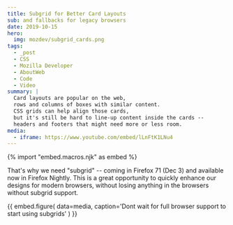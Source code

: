 ```yaml
---
title: Subgrid for Better Card Layouts
sub: and fallbacks for legacy browsers
date: 2019-10-15
hero:
  img: mozdev/subgrid_cards.png
tags:
  - _post
  - CSS
  - Mozilla Developer
  - AboutWeb
  - Code
  - Video
summary: |
  Card layouts are popular on the web,
  rows and columns of boxes with similar content.
  CSS grids can help align those cards,
  but it's still be hard to line-up content inside the cards --
  headers and footers that might need more or less room.
media:
  - iframe: https://www.youtube.com/embed/lLnFtK1LNu4
---
```


{% import "embed.macros.njk" as embed %}

That's why we need "subgrid" --
coming in Firefox 71 (Dec 3)
and available now in Firefox Nightly.
This is a great opportunity to
quickly enhance our designs for modern browsers,
without losing anything in the browsers without subgrid support.

{{ embed.figure(
  data=media,
  caption='Dont wait for full browser support to start using subgrids'
) }}
